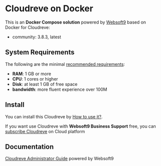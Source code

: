 # Cloudreve on Docker  

This is an **Docker Compose solution** powered by [Websoft9](https://www.websoft9.com) based on Docker for Cloudreve:


 - community:  3.8.3, latest


## System Requirements

The following are the minimal [recommended requirements](https://docs.cloudreve.org/getting-started/install#yun-hang):

* **RAM**: 1 GB or more
* **CPU**: 1 cores or higher
* **Disk**: at least 1 GB of free space
* **bandwidth**: more fluent experience over 100M  

## Install

You can install this Cloudreve by [How to use it?](https://github.com/Websoft9/docker-library#how-to-use-it).   

If you want use Cloudreve with **Websoft9 Business Support** free, you can [subscribe Cloudreve](https://www.websoft9.com/apps) on Cloud platform

## Documentation

[Cloudreve Administrator Guide](https://support.websoft9.com/docs/cloudreve) powered by Websoft9